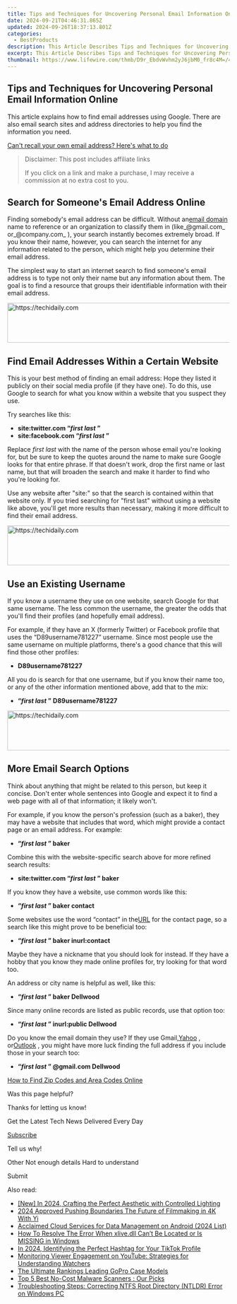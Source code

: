 ```yaml
---
title: Tips and Techniques for Uncovering Personal Email Information Online
date: 2024-09-21T04:46:31.865Z
updated: 2024-09-26T18:37:13.801Z
categories:
  - BestProducts
description: This Article Describes Tips and Techniques for Uncovering Personal Email Information Online
excerpt: This Article Describes Tips and Techniques for Uncovering Personal Email Information Online
thumbnail: https://www.lifewire.com/thmb/D9r_EbdvWvhm2yJ6jbM0_fr8c4M=/400x300/filters:no_upscale():max_bytes(150000):strip_icc():format(webp)/high-angle-blurred-view-of-pillars-in-world-map-shape-591407485-57d88e6a5f9b589b0a0a641b.jpg
---
```


## Tips and Techniques for Uncovering Personal Email Information Online
 This article explains how to find email addresses using Google. There are also email search sites and address directories to help you find the information you need.

[Can't recall your own email address? Here's what to do](https://www.lifewire.com/what-is-my-email-address-4143261)

>  Disclaimer: This post includes affiliate links
>
>  If you click on a link and make a purchase, I may receive a commission at no extra cost to you.
>

## Search for Someone's Email Address Online

 Finding somebody's email address can be difficult. Without an[email domain](https://www.lifewire.com/elements-of-email-address-1166413) name to reference or an organization to classify them in (like_@gmail.com_  or_@company.com_ ), your search instantly becomes extremely broad. If you know their name, however, you can search the internet for any information related to the person, which might help you determine their email address.

 The simplest way to start an internet search to find someone's email address is to type not only their name but any information about them. The goal is to find a resource that groups their identifiable information with their email address.

<!-- affiliate ads begin -->
<a href="https://appsumo.8odi.net/c/5597632/2082535/7443" target="_top" id="2082535">
  <img src="//a.impactradius-go.com/display-ad/7443-2082535" border="0" alt="https://techidaily.com" width="728" height="90"/>
</a>
<img height="0" width="0" src="https://appsumo.8odi.net/i/5597632/2082535/7443" style="position:absolute;visibility:hidden;" border="0" />
<!-- affiliate ads end -->

## Find Email Addresses Within a Certain Website

 This is your best method of finding an email address: Hope they listed it publicly on their social media profile (if they have one). To do this, use Google to search for what you know within a website that you suspect they use.

 Try searches like this:

* **site:twitter.com “_first last_ ”**
* **site:facebook.com “_first last_ ”**

 Replace _first last_ with the name of the person whose email you're looking for, but be sure to keep the quotes around the name to make sure Google looks for that entire phrase. If that doesn't work, drop the first name or last name, but that will broaden the search and make it harder to find who you're looking for.

 Use any website after "site:" so that the search is contained within that website only. If you tried searching for "first last" without using a website like above, you'll get more results than necessary, making it more difficult to find their email address.

<!-- affiliate ads begin -->
<a href="https://appsumo.8odi.net/c/5597632/2082542/7443" target="_top" id="2082542">
  <img src="//a.impactradius-go.com/display-ad/7443-2082542" border="0" alt="https://techidaily.com" width="728" height="90"/>
</a>
<img height="0" width="0" src="https://appsumo.8odi.net/i/5597632/2082542/7443" style="position:absolute;visibility:hidden;" border="0" />
<!-- affiliate ads end -->

## Use an Existing Username

 If you know a username they use on one website, search Google for that same username. The less common the username, the greater the odds that you'll find their profiles (and hopefully email address).

 For example, if they have an X (formerly Twitter) or Facebook profile that uses the “D89username781227” username. Since most people use the same username on multiple platforms, there's a good chance that this will find those other profiles:

* **D89username781227**

 All you do is search for that one username, but if you know their name too, or any of the other information mentioned above, add that to the mix:

* **“_first last_ ”** **D89username781227**

<!-- affiliate ads begin -->
<a href="https://dhgate.sjv.io/c/5597632/1175223/12108" target="_top" id="1175223">
  <img src="//a.impactradius-go.com/display-ad/12108-1175223" border="0" alt="https://techidaily.com" width="728" height="90"/>
</a>
<img height="0" width="0" src="https://dhgate.sjv.io/i/5597632/1175223/12108" style="position:absolute;visibility:hidden;" border="0" />
<!-- affiliate ads end -->

## More Email Search Options

 Think about anything that might be related to this person, but keep it concise. Don't enter whole sentences into Google and expect it to find a web page with all of that information; it likely won't.

 For example, if you know the person's profession (such as a baker), they may have a website that includes that word, which might provide a contact page or an email address. For example:

* **“_first last_ ” baker**

 Combine this with the website-specific search above for more refined search results:

* **site:twitter.com “_first last_ ” baker**

 If you know they have a website, use common words like this:

* **“_first last_ ” baker contact**

 Some websites use the word “contact” in the[URL](https://www.lifewire.com/what-is-a-url-2626035) for the contact page, so a search like this might prove to be beneficial too:

* **“_first last_ ” baker inurl:contact**

 Maybe they have a nickname that you should look for instead. If they have a hobby that you know they made online profiles for, try looking for that word too.

 An address or city name is helpful as well, like this:

* **“_first last_ ” baker Dellwood**

 Since many online records are listed as public records, use that option too:

* **“_first last_ ” inurl:public Dellwood**

 Do you know the email domain they use? If they use Gmail,[Yahoo](https://www.lifewire.com/what-is-yahoo-3483209) , or[Outlook](https://www.lifewire.com/microsoft-outlook-4164620) , you might have more luck finding the full address if you include those in your search too:

* **“_first last_ ” @gmail.com Dellwood**

[How to Find Zip Codes and Area Codes Online](https://www.lifewire.com/how-to-find-an-area-code-3481808)

Was this page helpful?

Thanks for letting us know!

 Get the Latest Tech News Delivered Every Day

[Subscribe](https://www.lifewire.com/#)

Tell us why!

 Other  Not enough details  Hard to understand

 Submit

<ins class="adsbygoogle"
     style="display:block"
     data-ad-format="autorelaxed"
     data-ad-client="ca-pub-7571918770474297"
     data-ad-slot="1223367746"></ins>

<ins class="adsbygoogle"
     style="display:block"
     data-ad-client="ca-pub-7571918770474297"
     data-ad-slot="8358498916"
     data-ad-format="auto"
     data-full-width-responsive="true"></ins>

<span class="atpl-alsoreadstyle">Also read:</span>
<div><ul>
<li><a href="https://facebook-video-share.techidaily.com/new-in-2024-crafting-the-perfect-aesthetic-with-controlled-lighting/"><u>[New] In 2024, Crafting the Perfect Aesthetic with Controlled Lighting</u></a></li>
<li><a href="https://fox-helps.techidaily.com/2024-approved-pushing-boundaries-the-future-of-filmmaking-in-4k-with-yi/"><u>2024 Approved Pushing Boundaries The Future of Filmmaking in 4K With Yi</u></a></li>
<li><a href="https://fox-cloud.techidaily.com/acclaimed-cloud-services-for-data-management-on-android-2024-list/"><u>Acclaimed Cloud Services for Data Management on Android (2024 List)</u></a></li>
<li><a href="https://technical-tips.techidaily.com/how-to-resolve-the-error-when-xlivedll-cant-be-located-or-is-missing-in-windows/"><u>How To Resolve The Error When xlive.dll Can’t Be Located or Is MISSING in Windows</u></a></li>
<li><a href="https://tiktok-video-recordings.techidaily.com/in-2024-identifying-the-perfect-hashtag-for-your-tiktok-profile/"><u>In 2024, Identifying the Perfect Hashtag for Your TikTok Profile</u></a></li>
<li><a href="https://technical-tips.techidaily.com/monitoring-viewer-engagement-on-youtube-strategies-for-understanding-watchers/"><u>Monitoring Viewer Engagement on YouTube: Strategies for Understanding Watchers</u></a></li>
<li><a href="https://extra-hints.techidaily.com/the-ultimate-rankings-leading-gopro-case-models/"><u>The Ultimate Rankings Leading GoPro Case Models</u></a></li>
<li><a href="https://technical-tips.techidaily.com/top-5-best-no-cost-malware-scanners-our-picks/"><u>Top 5 Best No-Cost Malware Scanners : Our Picks</u></a></li>
<li><a href="https://technical-tips.techidaily.com/troubleshooting-steps-correcting-ntfs-root-directory-ntldr-error-on-windows-pc/"><u>Troubleshooting Steps: Correcting NTFS Root Directory (NTLDR) Error on Windows PC</u></a></li>
</ul></div>

